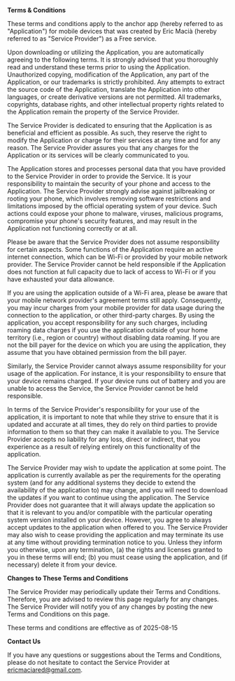 **Terms & Conditions**

These terms and conditions apply to the anchor app (hereby referred to as "Application") for mobile
devices that was created by Eric Macià (hereby referred to as "Service Provider") as a Free service.

Upon downloading or utilizing the Application, you are automatically agreeing to the following
terms. It is strongly advised that you thoroughly read and understand these terms prior to using the
Application. Unauthorized copying, modification of the Application, any part of the Application, or
our trademarks is strictly prohibited. Any attempts to extract the source code of the Application,
translate the Application into other languages, or create derivative versions are not permitted. All
trademarks, copyrights, database rights, and other intellectual property rights related to the
Application remain the property of the Service Provider.

The Service Provider is dedicated to ensuring that the Application is as beneficial and efficient as
possible. As such, they reserve the right to modify the Application or charge for their services at
any time and for any reason. The Service Provider assures you that any charges for the Application
or its services will be clearly communicated to you.

The Application stores and processes personal data that you have provided to the Service Provider in
order to provide the Service. It is your responsibility to maintain the security of your phone and
access to the Application. The Service Provider strongly advise against jailbreaking or rooting your
phone, which involves removing software restrictions and limitations imposed by the official
operating system of your device. Such actions could expose your phone to malware, viruses, malicious
programs, compromise your phone's security features, and may result in the Application not
functioning correctly or at all.

Please be aware that the Service Provider does not assume responsibility for certain aspects. Some
functions of the Application require an active internet connection, which can be Wi-Fi or provided
by your mobile network provider. The Service Provider cannot be held responsible if the Application
does not function at full capacity due to lack of access to Wi-Fi or if you have exhausted your data
allowance.

If you are using the application outside of a Wi-Fi area, please be aware that your mobile network
provider's agreement terms still apply. Consequently, you may incur charges from your mobile
provider for data usage during the connection to the application, or other third-party charges. By
using the application, you accept responsibility for any such charges, including roaming data
charges if you use the application outside of your home territory (i.e., region or country) without
disabling data roaming. If you are not the bill payer for the device on which you are using the
application, they assume that you have obtained permission from the bill payer.

Similarly, the Service Provider cannot always assume responsibility for your usage of the
application. For instance, it is your responsibility to ensure that your device remains charged. If
your device runs out of battery and you are unable to access the Service, the Service Provider
cannot be held responsible.

In terms of the Service Provider's responsibility for your use of the application, it is important
to note that while they strive to ensure that it is updated and accurate at all times, they do rely
on third parties to provide information to them so that they can make it available to you. The
Service Provider accepts no liability for any loss, direct or indirect, that you experience as a
result of relying entirely on this functionality of the application.

The Service Provider may wish to update the application at some point. The application is currently
available as per the requirements for the operating system (and for any additional systems they
decide to extend the availability of the application to) may change, and you will need to download
the updates if you want to continue using the application. The Service Provider does not guarantee
that it will always update the application so that it is relevant to you and/or compatible with the
particular operating system version installed on your device. However, you agree to always accept
updates to the application when offered to you. The Service Provider may also wish to cease
providing the application and may terminate its use at any time without providing termination notice
to you. Unless they inform you otherwise, upon any termination, (a) the rights and licenses granted
to you in these terms will end; (b) you must cease using the application, and (if necessary) delete
it from your device.

**Changes to These Terms and Conditions**

The Service Provider may periodically update their Terms and Conditions. Therefore, you are advised
to review this page regularly for any changes. The Service Provider will notify you of any changes
by posting the new Terms and Conditions on this page.

These terms and conditions are effective as of 2025-08-15

**Contact Us**

If you have any questions or suggestions about the Terms and Conditions, please do not hesitate to
contact the Service Provider at ericmaciared@gmail.com.
